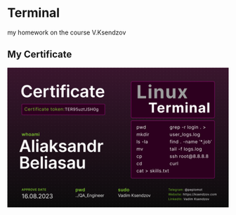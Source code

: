 # Terminal

my homework on the course V.Ksendzov

## My Certificate

![My Certificate](https://raw.githubusercontent.com/Beliasau/Terminal/main/Aliaksandr%20Beliasau_Terminal.png)
